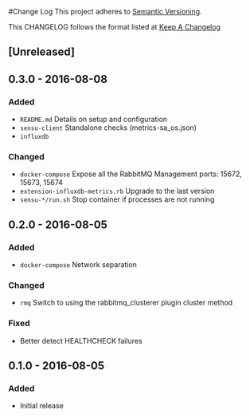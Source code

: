 #Change Log
This project adheres to [Semantic Versioning](http://semver.org/).

This CHANGELOG follows the format listed at [Keep A Changelog](http://keepachangelog.com/)

## [Unreleased]

## 0.3.0 - 2016-08-08
### Added
- `README.md` Details on setup and configuration
- `sensu-client` Standalone checks (metrics-sa_os.json)
- `influxdb`

### Changed
- `docker-compose` Expose all the RabbitMQ Management ports: 15672, 15673, 15674
- `extension-influxdb-metrics.rb` Upgrade to the last version
- `sensu-*/run.sh` Stop container if processes are not running

## 0.2.0 - 2016-08-05
### Added
- `docker-compose` Network separation

### Changed
- `rmq` Switch to using the rabbitmq_clusterer plugin cluster method

### Fixed
- Better detect HEALTHCHECK failures

## 0.1.0 - 2016-08-05
### Added
- Initial release

